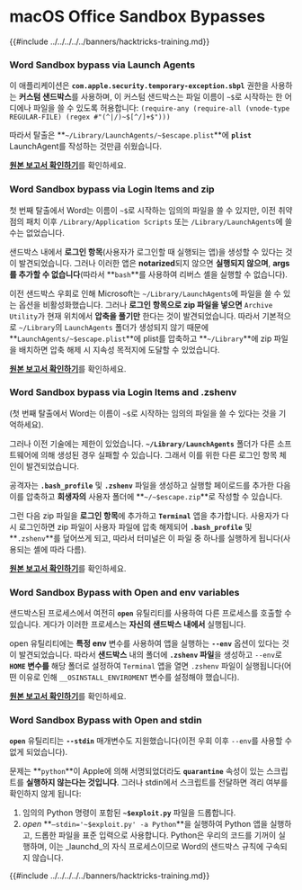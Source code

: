 # macOS Office Sandbox Bypasses

{{#include ../../../../../banners/hacktricks-training.md}}

### Word Sandbox bypass via Launch Agents

이 애플리케이션은 **`com.apple.security.temporary-exception.sbpl`** 권한을 사용하는 **커스텀 샌드박스**를 사용하며, 이 커스텀 샌드박스는 파일 이름이 `~$`로 시작하는 한 어디에나 파일을 쓸 수 있도록 허용합니다: `(require-any (require-all (vnode-type REGULAR-FILE) (regex #"(^|/)~$[^/]+$")))`

따라서 탈출은 **`~/Library/LaunchAgents/~$escape.plist`**에 **`plist`** LaunchAgent를 작성하는 것만큼 쉬웠습니다.

[**원본 보고서 확인하기**](https://www.mdsec.co.uk/2018/08/escaping-the-sandbox-microsoft-office-on-macos/)를 확인하세요.

### Word Sandbox bypass via Login Items and zip

첫 번째 탈출에서 Word는 이름이 `~$`로 시작하는 임의의 파일을 쓸 수 있지만, 이전 취약점의 패치 이후 `/Library/Application Scripts` 또는 `/Library/LaunchAgents`에 쓸 수는 없었습니다.

샌드박스 내에서 **로그인 항목**(사용자가 로그인할 때 실행되는 앱)을 생성할 수 있다는 것이 발견되었습니다. 그러나 이러한 앱은 **notarized**되지 않으면 **실행되지 않으며**, **args를 추가할 수 없습니다**(따라서 **`bash`**를 사용하여 리버스 셸을 실행할 수 없습니다).

이전 샌드박스 우회로 인해 Microsoft는 `~/Library/LaunchAgents`에 파일을 쓸 수 있는 옵션을 비활성화했습니다. 그러나 **로그인 항목으로 zip 파일을 넣으면** `Archive Utility`가 현재 위치에서 **압축을 풀기만** 한다는 것이 발견되었습니다. 따라서 기본적으로 `~/Library`의 `LaunchAgents` 폴더가 생성되지 않기 때문에 **`LaunchAgents/~$escape.plist`**에 plist를 압축하고 **`~/Library`**에 zip 파일을 배치하면 압축 해제 시 지속성 목적지에 도달할 수 있었습니다.

[**원본 보고서 확인하기**](https://objective-see.org/blog/blog_0x4B.html)를 확인하세요.

### Word Sandbox bypass via Login Items and .zshenv

(첫 번째 탈출에서 Word는 이름이 `~$`로 시작하는 임의의 파일을 쓸 수 있다는 것을 기억하세요).

그러나 이전 기술에는 제한이 있었습니다. **`~/Library/LaunchAgents`** 폴더가 다른 소프트웨어에 의해 생성된 경우 실패할 수 있습니다. 그래서 이를 위한 다른 로그인 항목 체인이 발견되었습니다.

공격자는 **`.bash_profile`** 및 **`.zshenv`** 파일을 생성하고 실행할 페이로드를 추가한 다음 이를 압축하고 **희생자의** 사용자 폴더에 **`~/~$escape.zip`**로 작성할 수 있습니다.

그런 다음 zip 파일을 **로그인 항목**에 추가하고 **`Terminal`** 앱을 추가합니다. 사용자가 다시 로그인하면 zip 파일이 사용자 파일에 압축 해제되어 **`.bash_profile`** 및 **`.zshenv`**를 덮어쓰게 되고, 따라서 터미널은 이 파일 중 하나를 실행하게 됩니다(사용되는 셸에 따라 다름).

[**원본 보고서 확인하기**](https://desi-jarvis.medium.com/office365-macos-sandbox-escape-fcce4fa4123c)를 확인하세요.

### Word Sandbox Bypass with Open and env variables

샌드박스된 프로세스에서 여전히 **`open`** 유틸리티를 사용하여 다른 프로세스를 호출할 수 있습니다. 게다가 이러한 프로세스는 **자신의 샌드박스 내에서** 실행됩니다.

open 유틸리티에는 **특정 env** 변수를 사용하여 앱을 실행하는 **`--env`** 옵션이 있다는 것이 발견되었습니다. 따라서 **샌드박스** 내의 폴더에 **`.zshenv` 파일**을 생성하고 `--env`로 **`HOME` 변수를** 해당 폴더로 설정하여 `Terminal` 앱을 열면 `.zshenv` 파일이 실행됩니다(어떤 이유로 인해 `__OSINSTALL_ENVIROMENT` 변수를 설정해야 했습니다).

[**원본 보고서 확인하기**](https://perception-point.io/blog/technical-analysis-of-cve-2021-30864/)를 확인하세요.

### Word Sandbox Bypass with Open and stdin

**`open`** 유틸리티는 **`--stdin`** 매개변수도 지원했습니다(이전 우회 이후 `--env`를 사용할 수 없게 되었습니다).

문제는 **`python`**이 Apple에 의해 서명되었더라도 **`quarantine`** 속성이 있는 스크립트를 **실행하지 않는다는 것입니다**. 그러나 stdin에서 스크립트를 전달하면 격리 여부를 확인하지 않게 됩니다:

1. 임의의 Python 명령이 포함된 **`~$exploit.py`** 파일을 드롭합니다.
2. _open_ **`–stdin='~$exploit.py' -a Python`**을 실행하여 Python 앱을 실행하고, 드롭한 파일을 표준 입력으로 사용합니다. Python은 우리의 코드를 기꺼이 실행하며, 이는 _launchd_의 자식 프로세스이므로 Word의 샌드박스 규칙에 구속되지 않습니다.

{{#include ../../../../../banners/hacktricks-training.md}}
